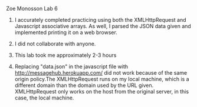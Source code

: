 Zoe Monosson
Lab 6

1) I accurately completed practicing using both the XMLHttpRequest and 
Javascript associative arrays. As well, I parsed the JSON data given and 
implemented printing it on a web browser.

2) I did not collaborate with anyone.

3) This lab took me approximately 2-3 hours

4) Replacing "data.json" in the javascript file with 
http://messagehub.herokuapp.com/ did not work because of the same origin 
policy.The XMLHttpRequest runs on my local machine, which is a different domain than the domain used by the URL given. XMLHttpRequest only works on the host from the original server, in this case, the local machine.
